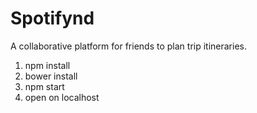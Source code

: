 # Spotifynd

A collaborative platform for friends to plan trip itineraries. 

1. npm install
2. bower install
3. npm start
4. open on localhost
